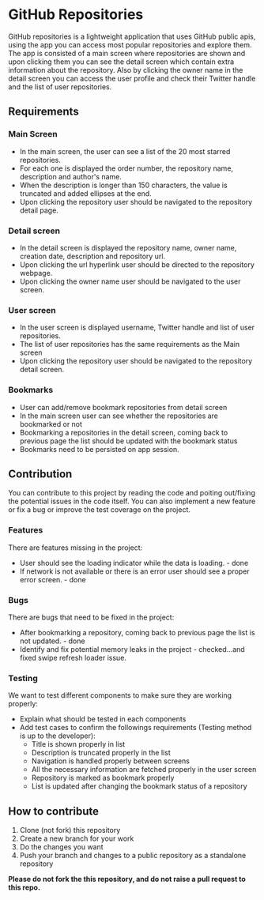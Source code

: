 # GitHub Repositories
GitHub repositories is a lightweight application that uses GitHub public apis, using the app you can access most popular repositories and explore them.
The app is consisted of a main screen where repositories are shown and upon clicking them you can see the detail screen which contain extra information about the repository. Also by clicking the owner name in the detail screen you can access the user profile and check their Twitter handle and the list of user repositories.

## Requirements
### Main Screen
- In the main screen, the user can see a list of the 20 most starred repositories.
- For each one is displayed the order number, the repository name, description and author's name.
- When the description is longer than 150 characters, the value is truncated and added ellipses at the end.
- Upon clicking the repository user should be navigated to the repository detail page.

### Detail screen
- In the detail screen is displayed the repository name, owner name, creation date, description and repository url.
- Upon clicking the url hyperlink user should be directed to the repository webpage.
- Upon clicking the owner name user should be navigated to the user screen.

### User screen
- In the user screen is displayed username, Twitter handle and list of user repositories.
- The list of user repositories has the same requirements as the Main screen
- Upon clicking the repository user should be navigated to the repository detail screen.

### Bookmarks
- User can add/remove bookmark repositories from detail screen
- In the main screen user can see whether the repositories are bookmarked or not
- Bookmarking a repositories in the detail screen, coming back to previous page the list should be updated with the bookmark status
- Bookmarks need to be persisted on app session.

## Contribution
You can contribute to this project by reading the code and poiting out/fixing the potential issues in the code itself. You can also implement a new feature or fix a bug or improve the test coverage on the project.
### Features
There are features missing in the project:
- User should see the loading indicator while the data is loading. - done
- If network is not available or there is an error user should see a proper error screen. - done

### Bugs
There are bugs that need to be fixed in the project:
- After bookmarking a repository, coming back to previous page the list is not updated. - done
- Identify and fix potential memory leaks in the project - checked...and fixed swipe refresh loader issue.

### Testing
We want to test different components to make sure they are working properly:
- Explain what should be tested in each components
- Add test cases to confirm the followings requirements (Testing method is up to the developer):
  - Title is shown properly in list
  - Description is truncated properly in the list
  - Navigation is handled properly between screens
  - All the necessary information are fetched properly in the user screen
  - Repository is marked as bookmark properly
  - List is updated after changing the bookmark status of a repository

## How to contribute
1. Clone (not fork) this repository
2. Create a new branch for your work
3. Do the changes you want
4. Push your branch and changes to a public repository as a standalone repository

**Please do not fork the this repository, and do not raise a pull request to this repo.**